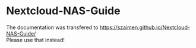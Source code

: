 # Nextcloud-NAS-Guide
The documentation was transfered to https://szaimen.github.io/Nextcloud-NAS-Guide/<br>
Please use that instead!